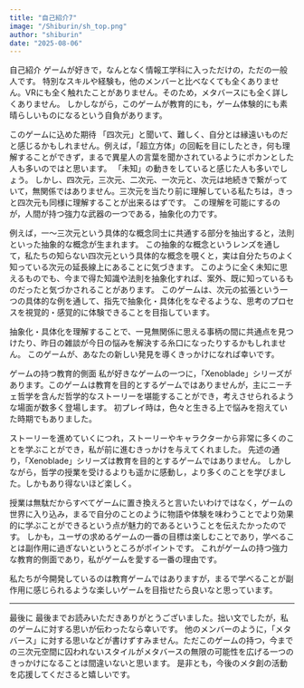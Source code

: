 ```yaml
---
title: "自己紹介7"
image: "/Shiburin/sh_top.png"
author: "shiburin"
date: "2025-08-06"
---
```


自己紹介
ゲームが好きで，なんとなく情報工学科に入っただけの，ただの一般人です。
特別なスキルや経験も，他のメンバーと比べなくても全くありません。VRにも全く触れたことがありません。そのため，メタバースにも全く詳しくありません。
しかしながら，このゲームが教育的にも，ゲーム体験的にも素晴らしいものになるという自負があります。


このゲームに込めた期待
「四次元」と聞いて、難しく、自分とは縁遠いものだと感じるかもしれません。例えば，「超立方体」の回転を目にしたとき，何も理解することができず，まるで異星人の言葉を聞かされているようにポカンとした人も多いのではと思います。
「未知」の動きをしていると感じた人も多いでしょう。
しかし、四次元，三次元、二次元、一次元と、次元は地続きで繋がっていて，無関係ではありません。三次元を当たり前に理解している私たちは，きっと四次元も同様に理解することが出来るはずです。
この理解を可能にするのが，人間が持つ強力な武器の一つである，抽象化の力です。

例えば，一～三次元という具体的な概念同士に共通する部分を抽出すると，法則といった抽象的な概念が生まれます。
この抽象的な概念というレンズを通して，私たちの知らない四次元という具体的な概念を覗くと，実は自分たちのよく知っている次元の延長線上にあることに気づきます。
このように全く未知に思えるものでも、今まで得た知識や法則を抽象化すれば、案外、既に知っているものだったと気づかされることがあります。
このゲームは、次元の拡張という一つの具体的な例を通して、指先で抽象化・具体化をなぞるような、思考のプロセスを視覚的・感覚的に体験できることを目指しています。

抽象化・具体化を理解することで、一見無関係に思える事柄の間に共通点を見つけたり、昨日の雑談が今日の悩みを解決する糸口になったりするかもしれません。
このゲームが、あなたの新しい発見を導くきっかけになれば幸いです。


ゲームの持つ教育的側面
私が好きなゲームの一つに，「Xenoblade」シリーズがあります。このゲームは教育を目的とするゲームではありませんが，主にニーチェ哲学を含んだ哲学的なストーリーを堪能することができ，考えさせられるような場面が数多く登場します。
初プレイ時は，色々と生きる上で悩みを抱えていた時期でもありました。

ストーリーを進めていくにつれ，ストーリーやキャラクターから非常に多くのことを学ぶことができ，私が前に進むきっかけを与えてくれました。
先述の通り，「Xenoblade」シリーズは教育を目的とするゲームではありません。
しかしながら，哲学の授業を受けるよりも遥かに感動し，より多くのことを学びました。しかもあり得ないほど楽しく。

授業は無駄だからすべてゲームに置き換えろと言いたいわけではなく，ゲームの世界に入り込み，まるで自分のことのように物語や体験を味わうことでより効果的に学ぶことができるという点が魅力的であるということを伝えたかったのです。
しかも，ユーザの求めるゲームの一番の目標は楽しむことであり，学べることは副作用に過ぎないというところがポイントです。
これがゲームの持つ強力な教育的側面であり，私がゲームを愛する一番の理由です。

私たちが今開発しているのは教育ゲームではありますが，まるで学べることが副作用に感じられるような楽しいゲームを目指せたら良いなと思っています。

---

最後に
最後までお読みいただきありがとうございました。拙い文でしたが，私のゲームに対する思いが伝わったなら幸いです。
他のメンバーのように，「メタバース」に対する思いなどが書けずすみません。ただこのゲームの持つ，今までの三次元空間に囚われないスタイルがメタバースの無限の可能性を広げる一つのきっかけになることは間違いないと思います。
是非とも，今後のメタ創の活動を応援してくださると嬉しいです。
